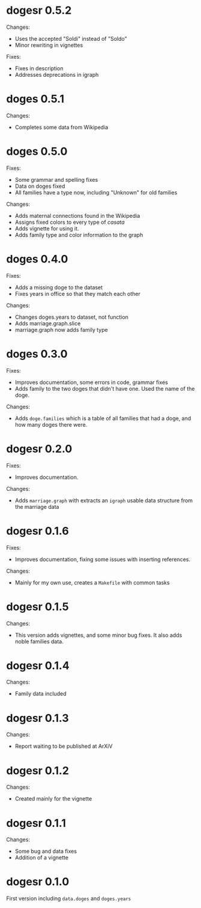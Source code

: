 # dogesr 0.5.2

Changes:
* Uses the accepted "Soldi" instead of "Soldo"
* Minor rewriting in vignettes

Fixes:
* Fixes in description
* Addresses deprecations in igraph

# doges 0.5.1

Changes:
* Completes some data from Wikipedia

# doges 0.5.0

Fixes:

* Some grammar and spelling fixes
* Data on doges fixed
* All families have a type now, including "Unknown" for old families

Changes:

* Adds maternal connections found in the Wikipedia
* Assigns fixed colors to every type of *casata*
* Adds vignette for using it.
* Adds family type and color information to the graph

# doges 0.4.0

Fixes:

* Adds a missing doge to the dataset
* Fixes years in office so that they match each other

Changes:

* Changes doges.years to dataset, not function
* Adds marriage.graph.slice
* marriage.graph now adds family type

# doges 0.3.0

Fixes:

* Improves documentation, some errors in code, grammar fixes
* Adds family to the two doges that didn't have one. Used the name of the doge.

Changes:

* Adds `doge.families` which is a table of all families that had a doge, and how many doges there were.

# dogesr 0.2.0

Fixes:

* Improves documentation.

Changes:

* Adds `marriage.graph` with extracts an `igraph` usable data structure from the marriage data

# dogesr 0.1.6

Fixes:

* Improves documentation, fixing some issues with inserting references.

Changes:

* Mainly for my own use, creates a `Makefile` with common tasks

# dogesr 0.1.5

Changes:

* This version adds vignettes, and some minor bug fixes. It also adds noble families data.

# dogesr 0.1.4

Changes:

* Family data included

# dogesr 0.1.3

Changes:

* Report waiting to be published at ArXiV

# dogesr 0.1.2

Changes:

* Created mainly for the vignette

# dogesr 0.1.1

Changes:

* Some bug and data fixes
* Addition of a vignette

# dogesr 0.1.0

First version including `data.doges` and `doges.years`


